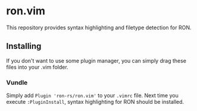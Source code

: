 # ron.vim

This repository provides syntax highlighting and filetype detection for RON.

## Installing

If you don't want to use some plugin manager, you can simply drag these files into your .vim folder.

### Vundle

Simply add `Plugin 'ron-rs/ron.vim'` to your `.vimrc` file. Next time you execute `:PluginInstall`, syntax highlighting for RON should be installed.
